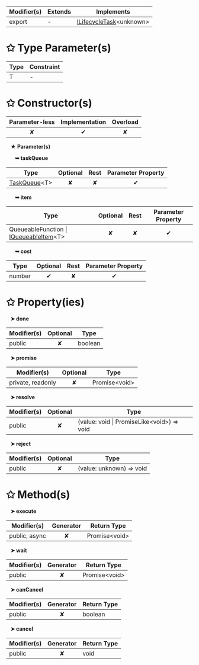 | Modifier(s)                            | Extends                      | Implements                                    |
|----------------------------------------|------------------------------|-----------------------------------------------|
| export | - | [ILifecycleTask](/runtime/interface/lifecycle-task/ilifecycletask.md)&lt;unknown&gt; |

# &#10025; Type Parameter(s)

| Type | Constraint |
| ---- | ---------- |
| T    | -          |

# &#10025; Constructor(s)

| Parameter-less                         | Implementation                          | Overload                          |
|:--------------------------------------:|:---------------------------------------:|:---------------------------------:|
| ✘ | ✔ | ✘ |

&nbsp;&nbsp; **&#9733; Parameter(s)**

&nbsp;&nbsp;&nbsp;&nbsp;&nbsp; **&#10149; taskQueue**

| Type                        | Optional                           | Rest                          | Parameter Property                          |
|-----------------------------|:----------------------------------:|:-----------------------------:|:-------------------------------------------:|
| [TaskQueue](/router/class/task-queue/taskqueue.md)&lt;T&gt; | ✘  | ✘ | ✔ |

&nbsp;&nbsp;&nbsp;&nbsp;&nbsp; **&#10149; item**

| Type                        | Optional                           | Rest                          | Parameter Property                          |
|-----------------------------|:----------------------------------:|:-----------------------------:|:-------------------------------------------:|
| QueueableFunction &#124; [IQueueableItem](/router/interface/task-queue/iqueueableitem.md)&lt;T&gt; | ✘  | ✘ | ✔ |

&nbsp;&nbsp;&nbsp;&nbsp;&nbsp; **&#10149; cost**

| Type                        | Optional                           | Rest                          | Parameter Property                          |
|-----------------------------|:----------------------------------:|:-----------------------------:|:-------------------------------------------:|
| number | ✔  | ✘ | ✔ |

# &#10025; Property(ies)

&nbsp;&nbsp; **&#10148; done**

| Modifier(s)                               | Optional                           | Type                         |
|-------------------------------------------|:----------------------------------:|------------------------------|
| public | ✘ | boolean |

&nbsp;&nbsp; **&#10148; promise**

| Modifier(s)                               | Optional                           | Type                         |
|-------------------------------------------|:----------------------------------:|------------------------------|
| private, readonly | ✘ | Promise&lt;void&gt; |

&nbsp;&nbsp; **&#10148; resolve**

| Modifier(s)                               | Optional                           | Type                         |
|-------------------------------------------|:----------------------------------:|------------------------------|
| public | ✘ | (value: void &#124; PromiseLike&lt;void&gt;) =&gt; void |

&nbsp;&nbsp; **&#10148; reject**

| Modifier(s)                               | Optional                           | Type                         |
|-------------------------------------------|:----------------------------------:|------------------------------|
| public | ✘ | (value: unknown) =&gt; void |

# &#10025; Method(s)

&nbsp;&nbsp; **&#10148; execute**

| Modifier(s)                              | Generator                          | Return Type                       |
|------------------------------------------|:----------------------------------:|-----------------------------------|
| public, async | ✘ | Promise&lt;void&gt; |

&nbsp;&nbsp; **&#10148; wait**

| Modifier(s)                              | Generator                          | Return Type                       |
|------------------------------------------|:----------------------------------:|-----------------------------------|
| public | ✘ | Promise&lt;void&gt; |

&nbsp;&nbsp; **&#10148; canCancel**

| Modifier(s)                              | Generator                          | Return Type                       |
|------------------------------------------|:----------------------------------:|-----------------------------------|
| public | ✘ | boolean |

&nbsp;&nbsp; **&#10148; cancel**

| Modifier(s)                              | Generator                          | Return Type                       |
|------------------------------------------|:----------------------------------:|-----------------------------------|
| public | ✘ | void |